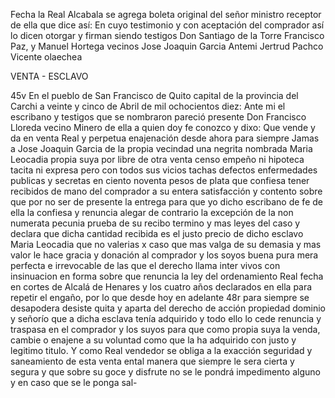 Fecha la Real Alcabala se agrega boleta original del señor ministro receptor de ella que dice así: En cuyo testimonio y con aceptación del comprador así lo dicen otorgar y firman siendo testigos Don Santiago de la Torre Francisco Paz, y Manuel Hortega vecinos Jose Joaquin Garcia Antemi Jertrud Pachco Vicente olaechea

VENTA - ESCLAVO

45v En el pueblo de San Francisco de Quito capital de la provincia del Carchi a veinte y cinco de Abril de mil ochocientos diez: Ante mi el escribano y testigos que se nombraron pareció presente Don Francisco Lloreda vecino Minero de ella a quien doy fe conozco y dixo: Que vende y da en venta Real y perpetua enajenación desde ahora para siempre Jamas a Jose Joaquin Garcia de la propia vecindad una negrita nombrada Maria Leocadia propia suya por libre de otra venta censo empeño ni hipoteca tacita ni expresa pero con todos sus vicios tachas defectos enfermedades publicas y secretas en ciento noventa pesos de plata que confiesa tener recibidos de mano del comprador a su entera satisfacción y contento sobre que por no ser de presente la entrega para que yo dicho escribano de fe de ella la confiesa y renuncia alegar de contrario la excepción de la non numerata pecunia prueba de su recibo termino y mas leyes del caso y declara que dicha cantidad recibida es el justo precio de dicho esclavo Maria Leocadia que no valerias x caso que mas valga de su demasia y mas valor le hace gracia y donación al comprador y los soyos buena pura mera perfecta e irrevocable de las que el derecho llama inter vivos con insinuacion en forma sobre que renuncia la ley del ordenamiento Real fecha en cortes de Alcalá de Henares y los cuatro años declarados en ella para repetir el engaño, por lo que desde hoy en adelante 48r para siempre se desapodera desiste quita y aparta del derecho de acción propiedad dominio y señorío que a dicha esclava tenía adquirido y todo ello lo cede renuncia y traspasa en el comprador y los suyos para que como propia suya la venda, cambie o enajene a su voluntad como que la ha adquirido con justo y legitimo titulo. Y como Real vendedor se obliga a la exacción seguridad y saneamiento de esta venta ental manera que siempre le sera cierta y segura y que sobre su goce y disfrute no se le pondrá impedimento alguno y en caso que se le ponga sal-